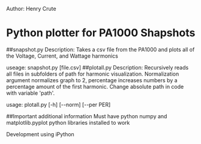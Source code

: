 Author: Henry Crute

# Python plotter for PA1000 Shapshots
##snapshot.py
Description: Takes a csv file from the PA1000 and plots all of the Voltage, Current, and Wattage harmonics

useage: snapshot.py [file.csv]
##plotall.py
Description: Recursively reads all files in subfolders of path for harmonic visualization. Normalization argument normalizes graph to 2, percentage increases numbers by a percentage amount of the first harmonic. Change absolute path in code with variable 'path'.

usage: plotall.py [-h] [--norm] [--per PER]

##Important additional information
Must have python numpy and matplotlib.pyplot python libraries installed to work

Development using iPython
